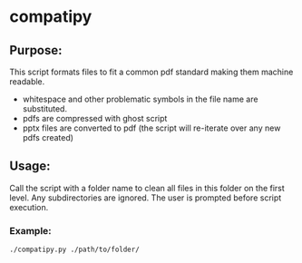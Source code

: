 # compatipy

## Purpose:
This script formats files to fit a common pdf standard making them machine readable. 
- whitespace and other problematic symbols in the file name are substituted. 
- pdfs are compressed with ghost script
- pptx files are converted to pdf (the script will re-iterate over any new pdfs created)

## Usage:
Call the script with a folder name to clean all files in this folder on the first level. 
Any subdirectories are ignored. The user is prompted before script execution. 

### Example: 

```bash
./compatipy.py ./path/to/folder/
```